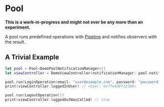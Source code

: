 # Pool

**This is a work-in-progress and might not ever be any more than an experiment.**

A pool runs predefined operations with [Pipeline](https://github.com/interstateone/Pipeline) and notifies observers with the result.

## A Trivial Example

```swift
let pool = Pool<DemoPoolNotificationManager>()
let viewController = DemoViewController(notificationManager: pool.notificationManager)

pool.run(LoginOperation(email: "user@example.com", password: "password123"))
print(viewController.loggedInUser) // <User: 0x7fe4d9f315b0>

pool.run(LogoutOperation())
print(viewController.loggedOutWasCalled) // true
```

